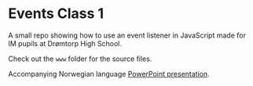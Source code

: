 # Events Class 1
A small repo showing how to use an event listener in JavaScript made for IM pupils at Drømtorp High School.

Check out the `www` folder for the source files.

Accompanying Norwegian language [PowerPoint presentation](https://vikenfk-my.sharepoint.com/:p:/g/personal/kristerb_viken_no/EQH6XtPuYl9EjbnoRBvoGmsBbre8C2wmySDMGKqvUWRWsw?e=PT3vqt).

